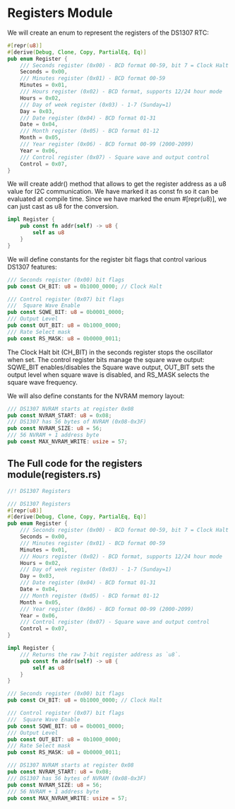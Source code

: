 # Registers Module

We will create an enum to represent the registers of the DS1307 RTC:

```rust
#[repr(u8)]
#[derive(Debug, Clone, Copy, PartialEq, Eq)]
pub enum Register {
    /// Seconds register (0x00) - BCD format 00-59, bit 7 = Clock Halt
    Seconds = 0x00,
    /// Minutes register (0x01) - BCD format 00-59
    Minutes = 0x01,
    /// Hours register (0x02) - BCD format, supports 12/24 hour mode
    Hours = 0x02,
    /// Day of week register (0x03) - 1-7 (Sunday=1)
    Day = 0x03,
    /// Date register (0x04) - BCD format 01-31
    Date = 0x04,
    /// Month register (0x05) - BCD format 01-12
    Month = 0x05,
    /// Year register (0x06) - BCD format 00-99 (2000-2099)
    Year = 0x06,
    /// Control register (0x07) - Square wave and output control
    Control = 0x07,
}
```

We will create addr() method that allows to get the register address as a u8 value for I2C communication. We have marked it as const fn so it can be evaluated at compile time. Since we have marked the enum #[repr(u8)], we can just cast as u8 for the conversion.

```rust
impl Register {
    pub const fn addr(self) -> u8 {
        self as u8
    }
}
```

We will define constants for the register bit flags that control various DS1307 features:

```rust
/// Seconds register (0x00) bit flags
pub const CH_BIT: u8 = 0b1000_0000; // Clock Halt

/// Control register (0x07) bit flags
///  Square Wave Enable
pub const SQWE_BIT: u8 = 0b0001_0000;
/// Output Level
pub const OUT_BIT: u8 = 0b1000_0000;
/// Rate Select mask
pub const RS_MASK: u8 = 0b0000_0011;
```

The Clock Halt bit (CH_BIT) in the seconds register stops the oscillator when set. The control register bits manage the square wave output: SQWE_BIT enables/disables the Square wave output, OUT_BIT sets the output level when square wave is disabled, and RS_MASK selects the square wave frequency.

We will also define constants for the NVRAM memory layout:

```rust
/// DS1307 NVRAM starts at register 0x08
pub const NVRAM_START: u8 = 0x08;
/// DS1307 has 56 bytes of NVRAM (0x08-0x3F)
pub const NVRAM_SIZE: u8 = 56;
/// 56 NVRAM + 1 address byte
pub const MAX_NVRAM_WRITE: usize = 57;
```

## The Full code for the registers module(registers.rs)

```rust
//! DS1307 Registers

/// DS1307 Registers
#[repr(u8)]
#[derive(Debug, Clone, Copy, PartialEq, Eq)]
pub enum Register {
    /// Seconds register (0x00) - BCD format 00-59, bit 7 = Clock Halt
    Seconds = 0x00,
    /// Minutes register (0x01) - BCD format 00-59
    Minutes = 0x01,
    /// Hours register (0x02) - BCD format, supports 12/24 hour mode
    Hours = 0x02,
    /// Day of week register (0x03) - 1-7 (Sunday=1)
    Day = 0x03,
    /// Date register (0x04) - BCD format 01-31
    Date = 0x04,
    /// Month register (0x05) - BCD format 01-12
    Month = 0x05,
    /// Year register (0x06) - BCD format 00-99 (2000-2099)
    Year = 0x06,
    /// Control register (0x07) - Square wave and output control
    Control = 0x07,
}

impl Register {
    /// Returns the raw 7-bit register address as `u8`.
    pub const fn addr(self) -> u8 {
        self as u8
    }
}

/// Seconds register (0x00) bit flags
pub const CH_BIT: u8 = 0b1000_0000; // Clock Halt

/// Control register (0x07) bit flags
///  Square Wave Enable
pub const SQWE_BIT: u8 = 0b0001_0000;
/// Output Level
pub const OUT_BIT: u8 = 0b1000_0000;
/// Rate Select mask
pub const RS_MASK: u8 = 0b0000_0011;

/// DS1307 NVRAM starts at register 0x08
pub const NVRAM_START: u8 = 0x08;
/// DS1307 has 56 bytes of NVRAM (0x08-0x3F)
pub const NVRAM_SIZE: u8 = 56;
/// 56 NVRAM + 1 address byte
pub const MAX_NVRAM_WRITE: usize = 57;
```
